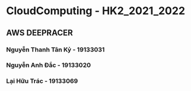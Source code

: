 # CloudComputing - HK2_2021_2022
## AWS DEEPRACER
### Nguyễn Thanh Tân Kỷ - 19133031
### Nguyễn Anh Đắc - 19133020
### Lại Hữu Trác - 19133069

